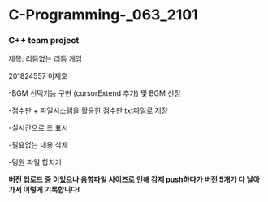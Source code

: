 # C-Programming-_063_2101

### C++ team project

제목: 리듬없는 리듬 게임

201824557 이제호

-BGM 선택기능 구현 (cursorExtend 추가) 및 BGM 선정

-점수판 + 파일시스템을 활용한 점수판 txt파일로 저장

-실시간으로 초 표시

-필요없는 내용 삭제

-팀원 파일 합치기


**버전 업로드 중 이었으나 음향파일 사이즈로 인해 강제 push하다가 버전 5개가 다 날아가서 이렇게 기록합니다!**
